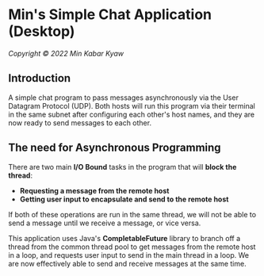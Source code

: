 # Min's Simple Chat Application (Desktop)
_Copyright © 2022 Min Kabar Kyaw_

## Introduction
A simple chat program to pass messages asynchronously via the User Datagram Protocol (UDP). Both hosts will run this program via their terminal in the same subnet after configuring each other's host names, and they are now ready to send messages to each other.

## The need for Asynchronous Programming
There are two main **I/O Bound** tasks in the program that will **block the thread**:
- **Requesting a message from the remote host**
- **Getting user input to encapsulate and send to the remote host**

If both of these operations are run in the same thread, we will not be able to send a message until we receive a message, or vice versa. 

This application uses Java's **CompletableFuture** library to branch off a thread from the common thread pool to get messages from the remote host in a loop, and requests user input to send in the main thread in a loop. We are now effectively able to send and receive messages at the same time.
